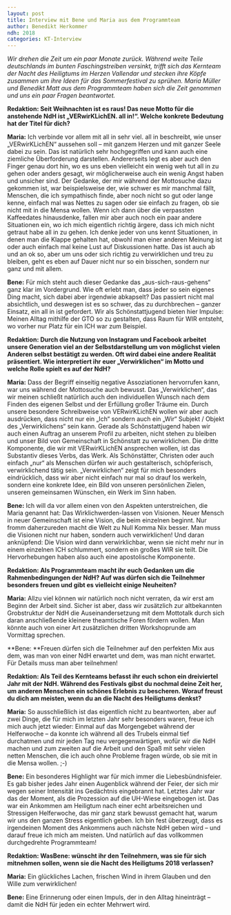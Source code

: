 ```yaml
---
layout: post
title: Interview mit Bene und Maria aus dem Programmteam
author: Benedikt Herkommer
ndh: 2018
categories: KT-Interview
---
```

_Wir drehen die Zeit um ein paar Monate zurück. Während weite Teile deutschlands im bunten Faschingstreiben versinkt, trifft sich das Kernteam der Nacht des Heiligtums im Herzen Vallendar und stecken ihre Köpfe zusammen um ihre Ideen für das Sommerfestival zu sprühen. Maria Müller und Benedikt Matt aus dem Programmteam haben sich die Zeit genommen und uns ein paar Fragen beantwortet._

**Redaktion: Seit Weihnachten ist es raus! Das neue Motto für die anstehende NdH ist „VERwirKLichEN. all in!“. Welche konkrete Bedeutung hat der Titel für dich?**

**Maria:** Ich verbinde vor allem mit all in sehr viel. all in beschreibt, wie unser „VERwirKLichEN“ aussehen soll – mit ganzem Herzen und mit ganzer Seele dabei zu sein. Das ist natürlich sehr hochgegriffen und kann auch eine ziemliche Überforderung darstellen. Andererseits legt es aber auch den Finger genau dort hin, wo es uns eben vielleicht ein wenig weh tut all in zu gehen oder anders gesagt, wir möglicherweise auch ein wenig Angst haben und unsicher sind. Der Gedanke, der mir während der Mottosuche dazu gekommen ist, war beispielsweise der, wie schwer es mir manchmal fällt, Menschen, die ich sympathisch finde, aber noch nicht so gut oder lange kenne, einfach mal was Nettes zu sagen oder sie einfach zu fragen, ob sie nicht mit in die Mensa wollen. Wenn ich dann über die verpassten Kaffeedates hinausdenke, fallen mir aber auch noch ein paar andere Situationen ein, wo ich mich eigentlich richtig ärgere, dass ich mich nicht getraut habe all in zu gehen. Ich denke jeder von uns kennt Situationen, in denen man die Klappe gehalten hat, obwohl man einer anderen Meinung ist oder auch einfach mal keine Lust auf Diskussionen hatte. Das ist auch ab und an ok so, aber um uns oder sich richtig zu verwirklichen und treu zu bleiben, geht es eben auf Dauer nicht nur so ein bisschen, sondern nur ganz und mit allem.

**Bene:** Für mich steht auch dieser Gedanke das „aus-sich-raus-gehens“ ganz klar im Vordergrund. Wie oft erlebt man, dass jeder so sein eigenes Ding macht, sich dabei aber irgendwie abkapselt? Das passiert nicht mal absichtlich, und deswegen ist es so schwer, das zu durchbrechen – ganzer Einsatz, ein all in ist gefordert. Wir als Schönstattjugend bieten hier Impulse: Meinen Alltag mithilfe der GTO so zu gestalten, dass Raum für WIR entsteht, wo vorher nur Platz für ein ICH war zum Beispiel.

**Redaktion: Durch die Nutzung von Instagram und Facebook arbeitet unsere Generation viel an der Selbstdarstellung um von möglichst vielen Anderen selbst bestätigt zu werden. Oft wird dabei eine andere Realität präsentiert. Wie interpretiert ihr euer „Verwirklichen“ im Motto und welche Rolle spielt es auf der NdH?**

**Maria:** Dass der Begriff einseitig negative Assoziationen hervorrufen kann, war uns während der Mottosuche auch bewusst. Das „Verwirklichen“, das wir meinen schließt natürlich auch den individuellen Wunsch nach dem Finden des eigenen Selbst und der Erfüllung großer Träume ein. Durch unsere besondere Schreibweise von VERwirKLichEN wollen wir aber auch ausdrücken, dass nicht nur ein „Ich“ sondern auch ein „Wir“ Subjekt / Objekt des „Verwirklichens“ sein kann. Gerade als Schönstattjugend haben wir auch einen Auftrag an unserem Profil zu arbeiten, nicht stehen zu bleiben und unser Bild von Gemeinschaft in Schönstatt zu verwirklichen. Die dritte Komponente, die wir mit VERwirKLichEN ansprechen wollen, ist das Substantiv dieses Verbs, das Werk. Als Schönstätter, Christen oder auch einfach „nur“ als Menschen dürfen wir auch gestalterisch, schöpferisch, verwirklichend tätig sein. „Verwirklichen“ zeigt für mich besonders eindrücklich, dass wir aber nicht einfach nur mal so drauf los werkeln, sondern eine konkrete Idee, ein Bild von unseren persönlichen Zielen, unseren gemeinsamen Wünschen, ein Werk im Sinn haben.

**Bene:** Ich will da vor allem einen von den Aspekten unterstreichen, die Maria genannt hat: Das Wirklichwerden-lassen von Visionen. Neuer Mensch in neuer Gemeinschaft ist eine Vision, die beim einzelnen beginnt. Nur fromm daherzureden macht die Welt zu Null Komma Nix besser. Man muss die Visionen nicht nur haben, sondern auch verwirklichen! Und daran anknüpfend: Die Vision wird dann verwirklichbar, wenn sie nicht mehr nur in einem einzelnen ICH schlummert, sondern ein großes WIR sie teilt. Die Hervorhebungen haben also auch eine apostolische Komponente.

**Redaktion: Als Programmteam macht ihr euch Gedanken um die Rahmenbedingungen der NdH? Auf was dürfen sich die Teilnehmer besonders freuen und gibt es vielleicht einige Neuheiten?**

**Maria:** Allzu viel können wir natürlich noch nicht verraten, da wir erst am Beginn der Arbeit sind. Sicher ist aber, dass wir zusätzlich zur altbekannten Grobstruktur der NdH die  Auseinandersetzung mit dem Mottotalk durch sich daran anschließende kleinere theamtische Foren fördern wollen. Man könnte auch von einer Art zusätzlichen dritten Workshoprunde am Vormittag sprechen. 

**Bene: **Freuen dürfen sich die Teilnehmer auf den perfekten Mix aus dem, was man von einer NdH erwartet und dem, was man nicht erwartet. Für Details muss man aber teilnehmen!

**Redaktion: Als Teil des Kernteams befasst ihr euch schon ein dreiviertel Jahr mit der NdH. Während des Festivals gibst du nochmal deine Zeit her, um anderen Menschen ein schönes Erlebnis zu bescheren. Worauf freust du dich am meisten, wenn du an die Nacht des Heiligtums denkst?**

**Maria:** So ausschließlich ist das eigentlich nicht zu beantworten, aber auf zwei Dinge, die für mich im letzten Jahr sehr besonders waren, freue ich mich auch jetzt wieder: Einmal auf das Morgengebet während der Helferwoche – da konnte ich während all des Trubels einmal tief durchatmen und mir jeden Tag neu vergegenwärtigen, wofür wir die NdH machen und zum zweiten auf die Arbeit und den Spaß mit sehr vielen netten Menschen, die ich auch ohne Probleme fragen würde, ob sie mit in die Mensa wollen. ;-)

**Bene:** Ein besonderes Highlight war für mich immer die Liebesbündnisfeier. Es gab bisher jedes Jahr einen Augenblick während der Feier, der sich mir wegen seiner Intensität ins Gedächtnis eingebrannt hat. Letztes Jahr war das der Moment, als die Prozession auf die UH-Wiese eingebogen ist. Das war ein Ankommen am Heiligtum nach einer echt arbeitsreichen und Stressigen Helferwoche, das mir ganz stark bewusst gemacht hat, warum wir uns den ganzen Stress eigentlich geben. Ich bin fest überzeugt, dass es irgendeinen Moment des Ankommens auch nächste NdH geben wird – und darauf freue ich mich am meisten. Und natürlich auf das vollkommen durchgedrehte Programmteam!

**Redaktion: WasBene: wünscht ihr den Teilnehmern, was sie für sich mitnehmen sollen, wenn sie die Nacht des Heiligtums 2018 verlassen?**

**Maria:** Ein glückliches Lachen, frischen Wind in ihrem Glauben und den Wille zum verwirklichen!

**Bene:** Eine Erinnerung oder einen Impuls, der in den Alltag hineinträgt – damit die NdH für jeden ein echter Mehrwert wird.
